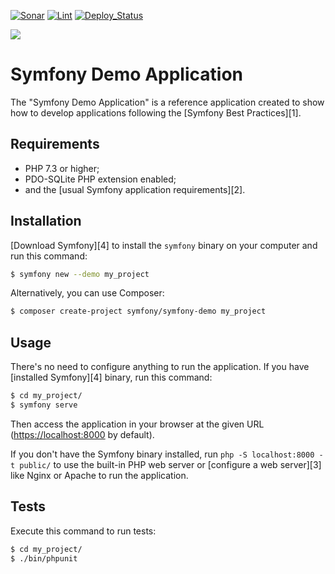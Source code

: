 [![Sonar](https://github.com/PhoneTrackTeam/demo/actions/workflows/sonar.yml/badge.svg?branch=main)](https://github.com/PhoneTrackTeam/demo/actions/workflows/sonar.yml) [![Lint](https://github.com/PhoneTrackTeam/demo/actions/workflows/lint.yaml/badge.svg)](https://github.com/PhoneTrackTeam/demo/actions/workflows/lint.yaml) [![Deploy_Status](https://argocd.phonetrack.com.br/api/badge?name=audio-analysis&revision=true)](https://argocd.phonetrack.com.br/applications/audio-analysis)

<img src="http://teamcity.phonetrack.com.br/app/rest/builds/buildType:(id:Demo_Build)/statusIcon"/>

Symfony Demo Application
========================

The "Symfony Demo Application" is a reference application created to show how
to develop applications following the [Symfony Best Practices][1].

Requirements
------------

  * PHP 7.3 or higher;
  * PDO-SQLite PHP extension enabled;
  * and the [usual Symfony application requirements][2].

Installation
------------

[Download Symfony][4] to install the `symfony` binary on your computer and run
this command:

```bash
$ symfony new --demo my_project
```

Alternatively, you can use Composer:

```bash
$ composer create-project symfony/symfony-demo my_project
```

Usage
-----

There's no need to configure anything to run the application. If you have
[installed Symfony][4] binary, run this command:

```bash
$ cd my_project/
$ symfony serve
```

Then access the application in your browser at the given URL (<https://localhost:8000> by default).

If you don't have the Symfony binary installed, run `php -S localhost:8000 -t public/`
to use the built-in PHP web server or [configure a web server][3] like Nginx or
Apache to run the application.

Tests
-----

Execute this command to run tests:

```bash
$ cd my_project/
$ ./bin/phpunit
```
